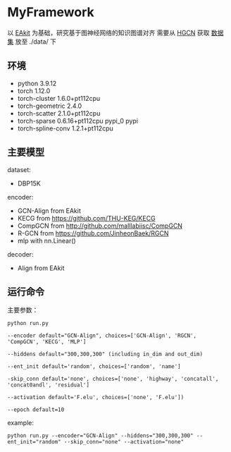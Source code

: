 # MyFramework

以 [EAkit](https://github.com/THU-KEG/EAkit) 为基础，研究基于图神经网络的知识图谱对齐
需要从 [HGCN](https://github.com/StephanieWyt/HGCN-JE-JR/) 获取 [数据集](https://drive.google.com/drive/folders/1mfaeLXdqFnOHLYBXiTHWI7MLwtfTgPYQ) 放至 ./data/ 下

## 环境

- python                         3.9.12
- torch                           1.12.0
- torch-cluster             1.6.0+pt112cpu
- torch-geometric           2.4.0
- torch-scatter             2.1.0+pt112cpu
- torch-sparse              0.6.16+pt112cpu          pypi_0    pypi
- torch-spline-conv         1.2.1+pt112cpu

## 主要模型

dataset:

- DBP15K

encoder:

- GCN-Align from EAkit
- KECG from https://github.com/THU-KEG/KECG
- CompGCN from http://github.com/malllabiisc/CompGCN
- R-GCN from https://github.com/JinheonBaek/RGCN
- mlp with nn.Linear()

decoder:

- Align from EAkit

## 运行命令

主要参数：

```
python run.py

--encoder default="GCN-Align", choices=['GCN-Align', 'RGCN', 'CompGCN', 'KECG', 'MLP']

--hiddens default="300,300,300" (including in_dim and out_dim)

--ent_init default='random', choices=['random', 'name']

-skip_conn default='none', choices=['none', 'highway', 'concatall', 'concat0andl', 'residual']

--activation default='F.elu', choices=['none', 'F.elu'])

--epoch default=10
```

example:

```
python run.py --encoder="GCN-Align" --hiddens="300,300,300" --ent_init="random" --skip_conn="none" --activation="none"
```
